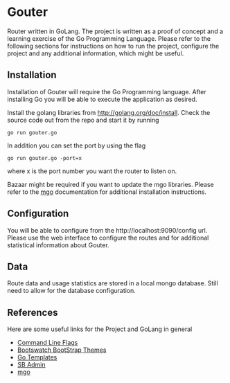 Gouter
======

Router written in GoLang. The project is written as a proof of concept and a learning exercise of the Go Programming Language.
Please refer to the following sections for instructions on how to run the project, configure the project and any additional information,
which might be useful.

Installation
------------

Installation of Gouter will require the Go Programming language. After installing Go you will be able to execute the application
as desired.

Install the golang libraries from http://golang.org/doc/install. Check the source code out from the repo and start it by running

    go run gouter.go

In addition you can set the port by using the flag

    go run gouter.go -port=x

where x is the port number you want the router to listen on.

Bazaar might be required if you want to update the mgo libraries. Please refer to the [mgo](http://labix.org/mgo) documentation
for additional installation instructions.

Configuration
-------------

You will be able to configure from the http://localhost:9090/config url. Please use the web interface to configure the routes
and for additional statistical information about Gouter.

Data
----

Route data and usage statistics are stored in a local mongo database. Still need to allow for the database configuration.

References
----------

Here are some useful links for the Project and GoLang in general

* [Command Line Flags](https://gobyexample.com/command-line-flags)
* [Bootswatch BootStrap Themes](http://bootswatch.com/slate/)
* [Go Templates](http://jan.newmarch.name/go/template/chapter-template.html)
* [SB Admin](http://startbootstrap.com/sb-admin)
* [mgo](http://labix.org/mgo)